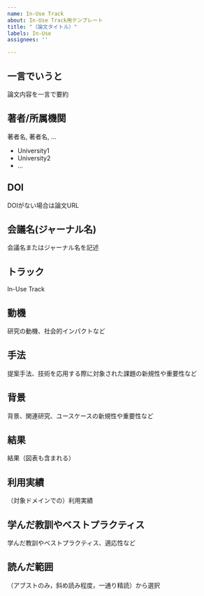 ```yaml
---
name: In-Use Track
about: In-Use Track用テンプレート
title: "（論文タイトル）"
labels: In-Use
assignees: ''

---
```


## 一言でいうと
論文内容を一言で要約  
## 著者/所属機関
著者名, 著者名, ...
- University1
- University2
- ...

## DOI
DOIがない場合は論文URL  
## 会議名(ジャーナル名)  
会議名またはジャーナル名を記述  
## トラック
In-Use Track

## 動機
研究の動機、社会的インパクトなど  
## 手法
提案手法、技術を応用する際に対象された課題の新規性や重要性など  
## 背景
背景、関連研究、ユースケースの新規性や重要性など  
## 結果
結果（図表も含まれる）  
## 利用実績
（対象ドメインでの）利用実績  
## 学んだ教訓やベストプラクティス
学んだ教訓やベストプラクティス、適応性など  
## 読んだ範囲
（アブストのみ，斜め読み程度，一通り精読）から選択
